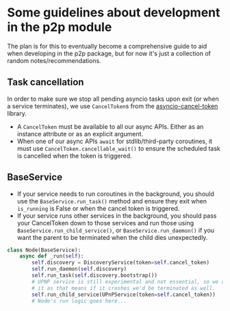# Some guidelines about development in the p2p module

The plan is for this to eventually become a comprehensive guide to aid when developing in the p2p
package, but for now it's just a collection of random notes/recommendations.


## Task cancellation

In order to make sure we stop all pending asyncio tasks upon exit (or when a service terminates),
we use `CancelToken`s from the
[asyncio-cancel-token](https://asyncio-cancel-token.readthedocs.io/en/latest/index.html)
library.

- A `CancelToken` must be available to all our async APIs. Either as an instance attribute or as an explicit argument.
- When one of our async APIs `await` for stdlib/third-party coroutines, it must use `CancelToken.cancellable_wait()` to ensure the scheduled task is cancelled when the token is triggered.


## BaseService

- If your service needs to run coroutines in the background, you should use the `BaseService.run_task()` method and
  ensure they exit when `is_running` is False or when the cancel token is triggered.
- If your service runs other services in the background, you should pass your CancelToken down to
  those services and run those using `BaseService.run_child_service()`, or
  `BaseService.run_daemon()` if you want the parent to be terminated when the child dies
  unexpectedly.

```Python
class Node(BaseService):
    async def _run(self):
        self.discovery = DiscoveryService(token=self.cancel_token)
        self.run_daemon(self.discovery)
        self.run_task(self.discovery.bootstrap())
        # UPNP service is still experimental and not essential, so we don't use run_daemon() for
        # it as that means if it crashes we'd be terminated as well.
        self.run_child_service(UPnPService(token=self.cancel_token))
        # Node's run logic goes here...

```
